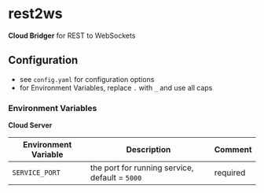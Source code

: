 # rest2ws

**Cloud Bridger** for REST to WebSockets

## Configuration

- see `config.yaml` for configuration options
- for Environment Variables, replace `.` with `_` and use all caps

### Environment Variables

**Cloud Server**

| Environment Variable | Description                                    | Comment  |
|----------------------|------------------------------------------------|----------|
| `SERVICE_PORT`       | the port for running service, default = `5000` | required |